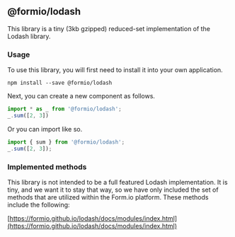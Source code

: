 ## @formio/lodash
This library is a tiny (3kb gzipped) reduced-set implementation of the Lodash library.

### Usage
To use this library, you will first need to install it into your own application.

    npm install --save @formio/lodash

Next, you can create a new component as follows.

```js
import * as _ from '@formio/lodash';
_.sum([2, 3])
```

Or you can import like so.

```js
import { sum } from '@formio/lodash';
_.sum([2, 3]);
```

### Implemented methods
This library is not intended to be a full featured Lodash implementation. It is tiny, and we want it to stay that way, so we have only included the set of methods that are utilized within the Form.io platform. These methods include the following:

[https://formio.github.io/lodash/docs/modules/index.html](https://formio.github.io/lodash/docs/modules/index.html)